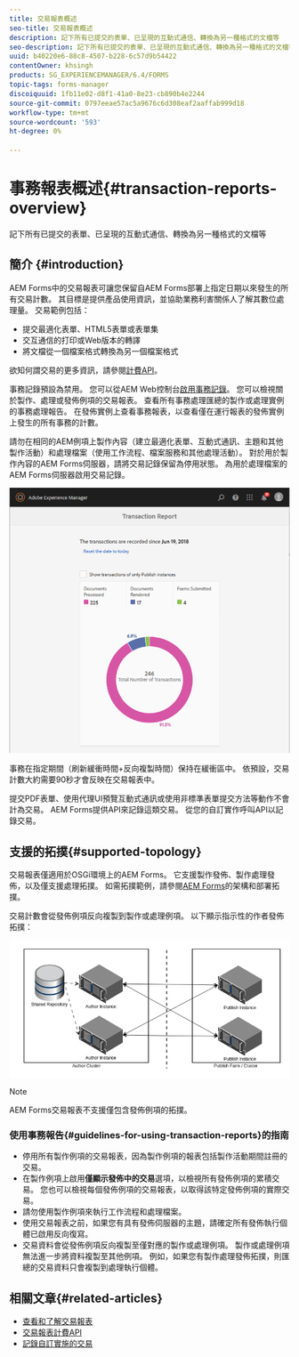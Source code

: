 ```yaml
---
title: 交易報表概述
seo-title: 交易報表概述
description: 記下所有已提交的表單、已呈現的互動式通信、轉換為另一種格式的文檔等
seo-description: 記下所有已提交的表單、已呈現的互動式通信、轉換為另一種格式的文檔等
uuid: b40220e6-88c8-4507-b228-6c57d9b54422
contentOwner: khsingh
products: SG_EXPERIENCEMANAGER/6.4/FORMS
topic-tags: forms-manager
discoiquuid: 1fb11e02-d8f1-41a0-8e23-cb890b4e2244
source-git-commit: 0797eeae57ac5a9676c6d308eaf2aaffab999d18
workflow-type: tm+mt
source-wordcount: '593'
ht-degree: 0%

---
```



# 事務報表概述{#transaction-reports-overview}

記下所有已提交的表單、已呈現的互動式通信、轉換為另一種格式的文檔等

## 簡介 {#introduction}

AEM Forms中的交易報表可讓您保留自AEM Forms部署上指定日期以來發生的所有交易計數。 其目標是提供產品使用資訊，並協助業務利害關係人了解其數位處理量。 交易範例包括：

* 提交最適化表單、HTML5表單或表單集
* 交互通信的打印或Web版本的轉譯
* 將文檔從一個檔案格式轉換為另一個檔案格式

欲知何謂交易的更多資訊，請參閱[計費API](/help/forms/using/transaction-reports-billable-apis.md)。

事務記錄預設為禁用。 您可以從AEM Web控制台[啟用事務記錄](/help/forms/using/viewing-and-understanding-transaction-reports.md#setting-up-transaction-reports)。 您可以檢視關於製作、處理或發佈例項的交易報表。 查看所有事務處理匯總的製作或處理實例的事務處理報告。 在發佈實例上查看事務報表，以查看僅在運行報表的發佈實例上發生的所有事務的計數。

請勿在相同的AEM例項上製作內容（建立最適化表單、互動式通訊、主題和其他製作活動）和處理檔案（使用工作流程、檔案服務和其他處理活動）。 對於用於製作內容的AEM Forms伺服器，請將交易記錄保留為停用狀態。 為用於處理檔案的AEM Forms伺服器啟用交易記錄。

![sample-transaction-report-author-1](assets/sample-transaction-report-author-1.png)

事務在指定期間（刷新緩衝時間+反向複製時間）保持在緩衝區中。 依預設，交易計數大約需要90秒才會反映在交易報表中。

提交PDF表單、使用代理UI預覽互動式通訊或使用非標準表單提交方法等動作不會計為交易。 AEM Forms提供API來記錄這類交易。 從您的自訂實作呼叫API以記錄交易。

## 支援的拓撲{#supported-topology}

交易報表僅適用於OSGi環境上的AEM Forms。 它支援製作發佈、製作處理發佈，以及僅支援處理拓撲。 如需拓撲範例，請參閱[AEM Forms](/help/forms/using/transaction-reports-overview.md)的架構和部署拓撲。

交易計數會從發佈例項反向複製到製作或處理例項。 以下顯示指示性的作者發佈拓撲：

![simple-author-publish-topology](assets/simple-author-publish-topology.png)

>[!NOTE]
>
>AEM Forms交易報表不支援僅包含發佈例項的拓撲。

### 使用事務報告{#guidelines-for-using-transaction-reports}的指南

* 停用所有製作例項的交易報表，因為製作例項的報表包括製作活動期間註冊的交易。
* 在製作例項上啟用&#x200B;**僅顯示發佈中的交易**&#x200B;選項，以檢視所有發佈例項的累積交易。 您也可以檢視每個發佈例項的交易報表，以取得該特定發佈例項的實際交易。
* 請勿使用製作例項來執行工作流程和處理檔案。
* 使用交易報表之前，如果您有具有發佈伺服器的主題，請確定所有發佈執行個體已啟用反向復寫。
* 交易資料會從發佈例項反向複製至僅對應的製作或處理例項。 製作或處理例項無法進一步將資料複製至其他例項。 例如，如果您有製作處理發佈拓撲，則匯總的交易資料只會複製到處理執行個體。

## 相關文章{#related-articles}

* [查看和了解交易報表](/help/forms/using/viewing-and-understanding-transaction-reports.md)
* [交易報表計費API](/help/forms/using/transaction-reports-billable-apis.md)
* [記錄自訂實施的交易](/help/forms/using/record-transaction-custom-implementation.md)

